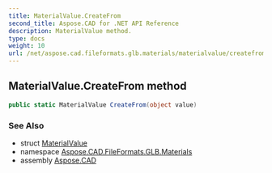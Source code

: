```yaml
---
title: MaterialValue.CreateFrom
second_title: Aspose.CAD for .NET API Reference
description: MaterialValue method. 
type: docs
weight: 10
url: /net/aspose.cad.fileformats.glb.materials/materialvalue/createfrom/
---
```

## MaterialValue.CreateFrom method

```csharp
public static MaterialValue CreateFrom(object value)
```

### See Also

* struct [MaterialValue](../)
* namespace [Aspose.CAD.FileFormats.GLB.Materials](../../materialvalue/)
* assembly [Aspose.CAD](../../../)


